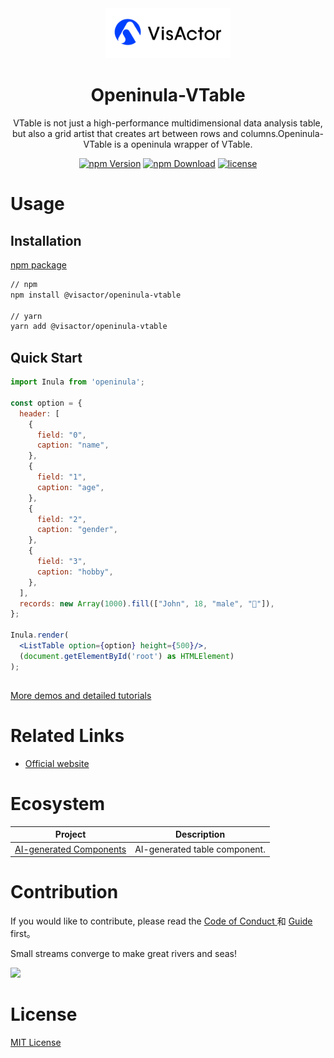 <div align="center">
  <a href="" target="_blank">
    <img alt="VisActor Logo" width="200" src="https://github.com/VisActor/.github/blob/main/profile/500_200.svg"/>
  </a>
</div>

<div align="center">
  <h1>Openinula-VTable</h1>
</div>

<div align="center">

VTable is not just a high-performance multidimensional data analysis table, but also a grid artist that creates art between rows and columns.Openinula-VTable is a openinula wrapper of VTable.

[![npm Version](https://img.shields.io/npm/v/@visactor/vtable.svg)](https://www.npmjs.com/package/@visactor/openinula-vtable)
[![npm Download](https://img.shields.io/npm/dm/@visactor/vtable.svg)](https://www.npmjs.com/package/@visactor/openinula-vtable)
[![license](https://img.shields.io/badge/license-MIT-blue.svg)](https://github.com/visactor/vtable/blob/main/LICENSE)

</div>

# Usage

## Installation

[npm package](https://www.npmjs.com/package/@visactor/openinula-vtable)

```bash
// npm
npm install @visactor/openinula-vtable

// yarn
yarn add @visactor/openinula-vtable
```

## Quick Start

```jsx
import Inula from 'openinula';

const option = {
  header: [
    {
      field: "0",
      caption: "name",
    },
    {
      field: "1",
      caption: "age",
    },
    {
      field: "2",
      caption: "gender",
    },
    {
      field: "3",
      caption: "hobby",
    },
  ],
  records: new Array(1000).fill(["John", 18, "male", "🏀"]),
};

Inula.render(
  <ListTable option={option} height={500}/>,
  (document.getElementById('root') as HTMLElement)
);
```

##

[More demos and detailed tutorials](https://visactor.io/vtable)

# Related Links

- [Official website](https://visactor.io/vtable)

# Ecosystem

| Project                                                     | Description                                                                            |
| ----------------------------------------------------------- | -------------------------------------------------------------------------------------- |
| [AI-generated Components](https://visactor.io/ai-vtable)    | AI-generated table component.                                                          |

# Contribution

If you would like to contribute, please read the [Code of Conduct ](./CODE_OF_CONDUCT.md) 和 [ Guide](./CONTRIBUTING.zh-CN.md) first。

Small streams converge to make great rivers and seas!

<a href="https://github.com/visactor/vtable/graphs/contributors"><img src="https://contrib.rocks/image?repo=visactor/vtable" /></a>

# License

[MIT License](./LICENSE)
